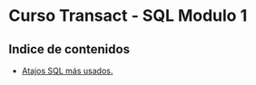 # Curso Transact - SQL Modulo 1

## Indice de contenidos

<ul>
    <li><a href = "">Atajos SQL más usados.</a>
</ul>